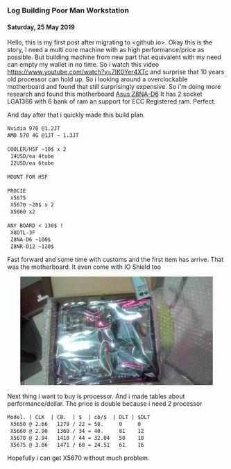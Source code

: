 ### **Log Building Poor Man Workstation**
#### Saturday, 25 May 2019

Hello, this is my first post after migrating to <github.io>. Okay this 
is the story, I need a multi core machine with as high 
performance/price as possible. But building machine from new part that 
equivalent with my need can empty my wallet in no time. So i watch 
this video <https://www.youtube.com/watch?v=7IK0Yer4XTc> and surprise 
that 10 years old processor can hold up. So i looking around a 
overclockable motherboard and found that still surprisingly expensive. 
So i'm doing more research and found this motherboard 
[Asus Z8NA-D6](https://www.asus.com/Commercial-Servers-Workstations/Z8NAD6/) 
It has 2 socket LGA1366 with 6 bank of ram an support for ECC 
Registered ram. Perfect.

And day after that i quickly made this build plan.

```
Nvidia 970 @1.2JT
AMD 570 4G @1JT ~ 1.3JT

COOLER/HSF ~10$ x 2
 14USD/ea 4tube
 22USD/ea 6tube

MOUNT FOR HSF

PROCIE
 x5675
 X5670 ~20$ x 2
 X5660 x2

ANY BOARD < 130$ !
 X8DTL-3F
 Z8NA-D6 ~100$
 Z8NR-D12 ~120$
```

Fast forward and some time with customs and the first item has arrive. 
That was the motherboard. It even come with IO Shield too
<p align="center">
	<img src="./posts/2019-05-25-log-building-poor-man-workstation/1.jpg" height="250px" alt="img1">
</p>

Next thing i want to buy is processor. And i made tables about 
performance/dollar. The price is double because i need 2 processor
```
Model. | CLK  | CB.  | $  | cb/$  | DLT | $DLT
 X5650 @ 2.66   1279 / 22 = 58.     0     0
 X5660 @ 2.90   1360 / 34 = 40.     81    12
 X5670 @ 2.94   1410 / 44 = 32.04   50    10
 X5675 @ 3.06   1471 / 60 = 24.51   61    16
```
Hopefully i can get X5670 without much problem.



